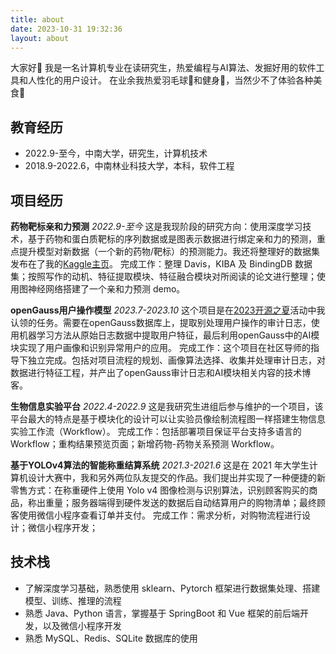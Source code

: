```yaml
---
title: about
date: 2023-10-31 19:32:36
layout: about
---
```


大家好🤗
我是一名计算机专业在读研究生，热爱编程与AI算法、发掘好用的软件工具和人性化的用户设计。
在业余我热爱羽毛球🏸和健身💪，当然少不了体验各种美食🤩

<!-- 邮箱📫： tangwg@csu.edu.cn -->

## 教育经历
- 2022.9-至今，中南大学，研究生，计算机技术
- 2018.9-2022.6，中南林业科技大学，本科，软件工程

## 项目经历
**药物靶标亲和力预测**
*2022.9-至今*
这是我现阶段的研究方向：使用深度学习技术，基于药物和蛋白质靶标的序列数据或是图表示数据进行绑定亲和力的预测，重点提升模型对新数据（一个新的药物/靶标）的预测能力。我还将整理好的数据集发布在了我的[Kaggle主页](https://www.kaggle.com/christang0002/datasets)。
完成工作：整理 Davis，KIBA 及 BindingDB 数据集；按照写作的动机、特征提取模块、特征融合模块对所阅读的论文进行整理；使用图神经网络搭建了一个亲和力预测 demo。

**openGauss用户操作模型**
*2023.7-2023.10*
这个项目是在[2023开源之夏](https://summer-ospp.ac.cn/org/prodetail/23c9e0541?lang=zh&list=pro)活动中我认领的任务。需要在openGauss数据库上，提取别处理用户操作的审计日志，使用机器学习方法从原始日志数据中提取用户特征，最后利用openGauss中的AI模块实现了用户画像和识别异常用户的应用。
完成工作：这个项目在社区导师的指导下独立完成。包括对项目流程的规划、画像算法选择、收集并处理审计日志，对数据进行特征工程，并产出了openGauss审计日志和AI模块相关内容的技术博客。

**生物信息实验平台**
*2022.4-2022.9*
这是我研究生进组后参与维护的一个项目，该平台最大的特点是基于模块化的设计可以让实验员像绘制流程图一样搭建生物信息实验工作流（Workflow）。
完成工作：包括部署项目保证平台支持多语言的 Workflow；重构结果预览页面；新增药物-药物关系预测 Workflow。

**基于YOLOv4算法的智能称重结算系统**
*2021.3-2021.6*
这是在 2021 年大学生计算机设计大赛中，我和另外两位队友提交的作品。我们提出并实现了一种便捷的新零售方式：在称重硬件上使用 Yolo v4 图像检测与识别算法，识别顾客购买的商品，称出重量；服务器端得到硬件发送的数据后自动结算用户的购物清单；最终顾客使用微信小程序查看订单并支付。
完成工作：需求分析，对购物流程进行设计；微信小程序开发；

## 技术栈
- 了解深度学习基础，熟悉使用 sklearn、Pytorch 框架进行数据集处理、搭建模型、训练、推理的流程
- 熟悉 Java、Python 语言，掌握基于 SpringBoot 和 Vue 框架的前后端开发，以及微信小程序开发
- 熟悉 MySQL、Redis、SQLite 数据库的使用

